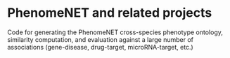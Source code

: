 # PhenomeNET and related projects

Code for generating the PhenomeNET cross-species phenotype ontology, similarity computation, and evaluation against a large number of associations (gene-disease, drug-target, microRNA-target, etc.)
